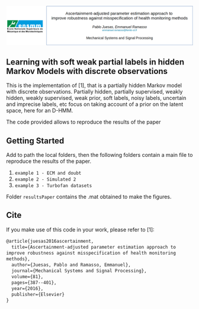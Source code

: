 ![alt text](images/headerDHMM.png)

## Learning with soft weak partial labels in hidden Markov Models with discrete observations 

This is the implementation of [1], that is a partially hidden Markov model with discrete observations. 
Partially hidden, partially supervised, weakly hidden, weakly supervised, weak prior, soft labels, noisy labels, uncertain and imprecise labels, etc focus on taking account of a prior on the latent space, here for an D-HMM. 

The code provided allows to reproduce the results of the paper

## Getting Started

Add to path the local folders, then the following folders contain a main file to reproduce the results of the paper. 
1. `example 1 - ECM and doubt`
2. `example 2 - Simulated 2`
3. `example 3 - Turbofan datasets`

Folder `resultsPaper` contains the .mat obtained to make the figures. 
 
## Cite

If you make use of this code in your work, please refer to [1]:

```
@article{juesas2016ascertainment,
  title={Ascertainment-adjusted parameter estimation approach to improve robustness against misspecification of health monitoring methods},
  author={Juesas, Pablo and Ramasso, Emmanuel},
  journal={Mechanical Systems and Signal Processing},
  volume={81},
  pages={387--401},
  year={2016},
  publisher={Elsevier}
}
```
